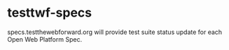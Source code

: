 testtwf-specs
=============

specs.testthewebforward.org will provide test suite status update for each Open Web Platform Spec.
